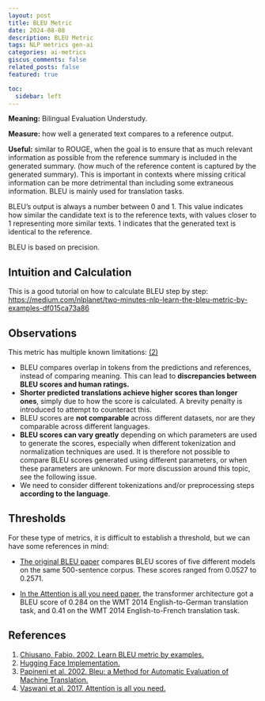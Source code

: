 ```yaml
---
layout: post
title: BLEU Metric
date: 2024-08-08
description: BLEU Metric
tags: NLP metrics gen-ai
categories: ai-metrics
giscus_comments: false
related_posts: false
featured: true

toc:
  sidebar: left
---
```


**Meaning:** Bilingual Evaluation Understudy.

**Measure:** how well a generated text compares to a reference output.

**Useful:** similar to ROUGE, when the goal is to ensure that as much relevant information as possible from the reference summary is included in the generated summary. (how much of the reference content is captured by the generated summary). This is important in contexts where missing critical information can be more detrimental than including some extraneous information. BLEU is mainly used for translation tasks.

BLEU’s output is always a number between 0 and 1. This value indicates how similar the candidate text is to the reference texts, with values closer to 1 representing more similar texts. 1 indicates that the generated text is identical to the reference.

BLEU is based on precision.

## Intuition and Calculation

This is a good tutorial on how to calculate BLEU step by step:
<a href="https://medium.com/nlplanet/two-minutes-nlp-learn-the-bleu-metric-by-examples-df015ca73a86">https://medium.com/nlplanet/two-minutes-nlp-learn-the-bleu-metric-by-examples-df015ca73a86</a>

## Observations

This metric has multiple known limitations: <a href="https://huggingface.co/spaces/evaluate-metric/bleu">(2)</a>

* BLEU compares overlap in tokens from the predictions and references, instead of comparing meaning. This can lead to **discrepancies between BLEU scores and human ratings.**
* **Shorter predicted translations achieve higher scores than longer ones**, simply due to how the score is calculated. A brevity penalty is introduced to attempt to counteract this.
* BLEU scores are **not comparable** across different datasets, nor are they comparable across different languages.
* **BLEU scores can vary greatly** depending on which parameters are used to generate the scores, especially when different tokenization and normalization techniques are used. It is therefore not possible to compare BLEU scores generated using different parameters, or when these parameters are unknown. For more discussion around this topic, see the following issue.
* We need to consider different tokenizations and/or preprocessing steps **according to the language**.

## Thresholds

For these type of metrics, it is difficult to establish a threshold, but we can have some references in mind:

* <a href="https://aclanthology.org/P02-1040/">The original BLEU paper</a> compares BLEU scores of five different models on the same 500-sentence corpus. These scores ranged from 0.0527 to 0.2571.

* <a href="https://proceedings.neurips.cc/paper/2017/file/3f5ee243547dee91fbd053c1c4a845aa-Paper.pdf">In the Attention is all you need paper</a>, the transformer architecture got a BLEU score of 0.284 on the WMT 2014 English-to-German translation task, and 0.41 on the WMT 2014 English-to-French translation task.


## References

1. <a href="https://medium.com/nlplanet/two-minutes-nlp-learn-the-bleu-metric-by-examples-df015ca73a86">Chiusano, Fabio. 2002. Learn BLEU metric by examples.</a>
2. <a href="https://huggingface.co/spaces/evaluate-metric/bleu">Hugging Face Implementation.</a>
3. <a href="https://aclanthology.org/P02-1040/">Papineni et al. 2002. Bleu: a Method for Automatic Evaluation of Machine Translation.</a>
4. <a href="https://proceedings.neurips.cc/paper/2017/file/3f5ee243547dee91fbd053c1c4a845aa-Paper.pdf">Vaswani et al. 2017. Attention is all you need.</a>
